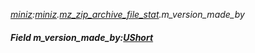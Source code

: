 _[miniz](../../modules/miniz/miniz-module.md):[miniz](../../modules/miniz/miniz-module.md).[mz\_zip\_archive\_file\_stat](../../modules/miniz/miniz-mz_zip_archive_file_stat.md).m\_version\_made\_by_
##### Field m\_version\_made\_by:[UShort](../../modules/wonkey/wonkey-types-ushort.md)
